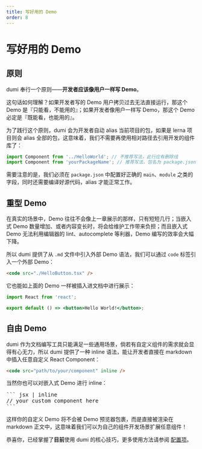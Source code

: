 ```yaml
---
title: 写好用的 Demo
order: 8
---
```


# 写好用的 Demo

## 原则

dumi 奉行一个原则——**开发者应该像用户一样写 Demo**。

这句话如何理解？如果开发者写的 Demo 用户拷贝过去无法直接运行，那这个 Demo 是『只能看，不能用的』；如果开发者像用户一样写 Demo，那这个 Demo 必定是『既能看，也能用的』。

为了践行这个原则，dumi 会为开发者自动 alias 当前项目的包，如果是 lerna 项目则会 alias 全部的包，这意味着，我们不需要再使用相对路径去引用开发的组件库了：

```jsx | pure
import Component from '../HelloWorld'; // 不推荐写法，此行应有删除线
import Component from 'yourPackageName'; // 推荐写法，包名为 package.json 中的 name 字段
```

需要注意的是，我们必须在 `package.json` 中配置好正确的 `main`、`module` 之类的字段，同时还需要编译好源代码，alias 才能正常工作。

## 重型 Demo

在真实的场景中，Demo 往往不会像上一章展示的那样，只有短短几行；当嵌入式 Demo 数量增加、或者内容变长时，将会给维护工作带来负担；而且嵌入式 Demo 无法利用编辑器的 lint、autocomplete 等利器，Demo 编写的效率会大幅下降。

所以 dumi 提供了从 `.md` 文件中引入外部 Demo 语法，我们可以通过 `code` 标签引入一个外部 Demo：

```html
<code src="./HelloButton.tsx" />
```

它也能如上面的 Demo 一样被插入进文档中进行展示：

```jsx
import React from 'react';

export default () => <button>Hello World!</button>;
```

## 自由 Demo

dumi 作为文档编写工具只能满足一些通用场景，倘若有自定义组件的需求就会显得有心无力，所以 dumi 提供了一种 inline 语法，能让开发者直接在 markdown 中插入任意自定义 React Component：

```html
<code src="path/to/your/component" inline />
```

当然你也可以对嵌入式 Demo 进行 inline：

<pre>
``` jsx | inline
// your custom component here
```
</pre>

这样你的自定义 Demo 将不会被 Demo 预览器包裹，而是直接被渲染在 markdown 正文中，这意味着我们可以为自己的组件开发场景扩展任意组件！

恭喜你，已经掌握了**目前**使用 dumi 的核心技巧，更多使用方法请参阅 <a href="#/config">配置项</a>。
